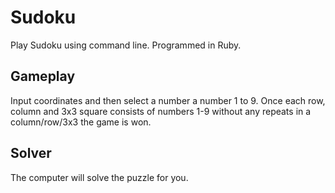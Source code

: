 # Sudoku

Play Sudoku using command line. Programmed in Ruby.

## Gameplay

Input coordinates and then select a number a number 1 to 9. Once each row, column and 3x3 square consists of numbers 1-9 without any repeats in a column/row/3x3 the game is won.

## Solver

The computer will solve the puzzle for you.